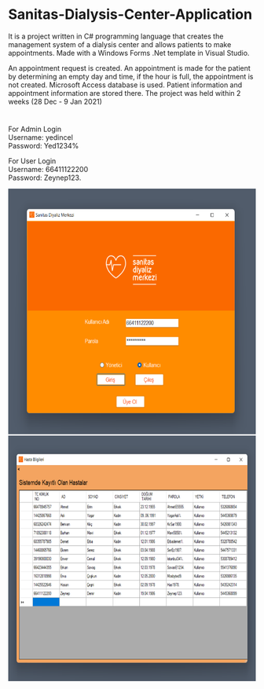 # Sanitas-Dialysis-Center-Application

It is a project written in C# programming language that creates the management system of a dialysis center and allows patients to make appointments. Made with a Windows Forms .Net template in Visual Studio.

An appointment request is created. An appointment is made for the patient by determining an empty day and time, if the hour is full, the appointment is not created.
Microsoft Access database is used. Patient information and appointment information are stored there.
The project was held within 2 weeks (28 Dec - 9 Jan 2021)
#  
For Admin Login <br> 
Username: yedincel <br> 
Password: Yed1234% 

For User Login <br> 
Username: 66411122200 <br> 
Password: Zeynep123. 

  <img src="https://github.com/yedincel/Sanitas-Dialysis-Center-Application/blob/main/screenshots/ana_ekran.png?raw=true" style=" width:590px; height:500px">
  <img src="https://github.com/yedincel/Sanitas-Dialysis-Center-Application/blob/main/screenshots/hasta_bilgileri.png?raw=true" style=" width:700px; height:500px">
  
